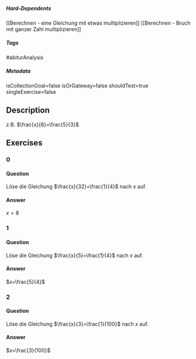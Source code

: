 ##### Hard-Dependents
[[Berechnen - eine Gleichung mit etwas multiplizieren]]
[[Berechnen - Bruch mit ganzer Zahl multiplizieren]]
##### Tags
#abiturAnalysis
##### Metadata
isCollectionGoal=false
isOrGateway=false
shouldTest=true
singleExercise=false
## Description
z.B. $\frac{x}{6}=\frac{5}{3}$ 
## Exercises
### 0
#### Question
Löse die Gleichung $\frac{x}{32}=\frac{1}{4}$ nach $x$ auf.
#### Answer
$x=8$
### 1
#### Question
Löse die Gleichung $\frac{x}{5}=\frac{1}{4}$ nach $x$ auf.
#### Answer
$x=\frac{5}{4}$
### 2
#### Question
Löse die Gleichung $\frac{x}{3}=\frac{1}{100}$ nach $x$ auf.
#### Answer
$x=\frac{3}{100}$
